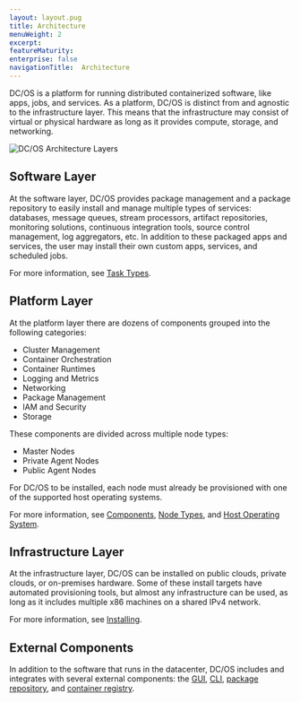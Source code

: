 ```yaml
---
layout: layout.pug
title: Architecture
menuWeight: 2
excerpt:
featureMaturity:
enterprise: false
navigationTitle:  Architecture
---
```


<!-- This source repo for this topic is https://github.com/dcos/dcos-docs -->


DC/OS is a platform for running distributed containerized software, like apps, jobs, and services. As a platform, DC/OS is distinct from and agnostic to the infrastructure layer. This means that the infrastructure may consist of virtual or physical hardware as long as it provides compute, storage, and networking.

![DC/OS Architecture Layers](/docs/1.10/img/dcos-architecture-layers.png)

## Software Layer

At the software layer, DC/OS provides package management and a package repository to easily install and manage multiple types of services: databases, message queues, stream processors, artifact repositories, monitoring solutions, continuous integration tools, source control management, log aggregators, etc. In addition to these packaged apps and services, the user may install their own custom apps, services, and scheduled jobs.

For more information, see [Task Types](/docs/1.10/overview/architecture/task-types/).

## Platform Layer

At the platform layer there are dozens of components grouped into the following categories:

- Cluster Management
- Container Orchestration
- Container Runtimes
- Logging and Metrics
- Networking
- Package Management
- IAM and Security
- Storage

These components are divided across multiple node types:

- Master Nodes
- Private Agent Nodes
- Public Agent Nodes

For DC/OS to be installed, each node must already be provisioned with one of the supported host operating systems.

For more information, see [Components](/docs/1.10/overview/architecture/components/), [Node Types](/docs/1.10/overview/architecture/node-types/), and [Host Operating System](/docs/1.10/overview/concepts/#host-operating-system).

## Infrastructure Layer

At the infrastructure layer, DC/OS can be installed on public clouds, private clouds, or on-premises hardware. Some of these install targets have automated provisioning tools, but almost any infrastructure can be used, as long as it includes multiple x86 machines on a shared IPv4 network.

For more information, see [Installing](/docs/1.10/installing/oss/).

## External Components

In addition to the software that runs in the datacenter, DC/OS includes and integrates with several external components: the [GUI](/docs/1.10/gui/), [CLI](/docs/1.10/cli/), [package repository](/docs/1.10/administering-clusters/repo/), and [container registry](/docs/1.10/overview/concepts/#container-registry).
